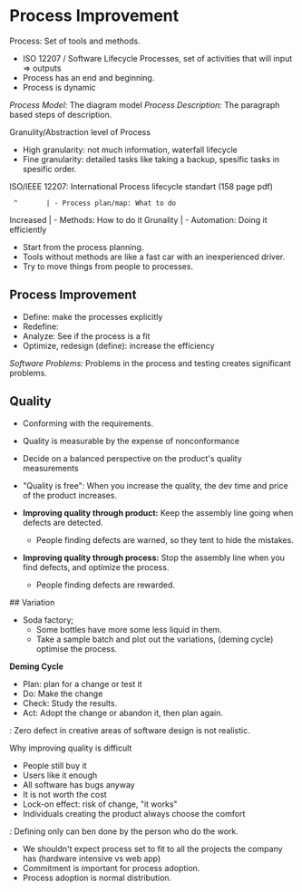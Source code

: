 # Process Improvement

Process: Set of tools and methods.

- ISO 12207 / Software Lifecycle Processes, set of activities that will input => outputs
- Process has an end and beginning.
- Process is dynamic

*Process Model:* The diagram model
*Process Description:* The paragraph based steps of description.

Granulity/Abstraction level of Process
- High granularity: not much information, waterfall lifecycle
- Fine granularity: detailed tasks like taking a backup, spesific tasks in spesific order.

ISO/IEEE 12207: International Process lifecycle standart (158 page pdf)

     ^       | - Process plan/map: What to do
 Increased   | - Methods: How to do it
 Grunality   | - Automation: Doing it efficiently

- Start from the process planning.
- Tools without methods are like a fast car with an inexperienced driver.
- Try to move things from people to processes.

## Process Improvement
- Define: make the processes explicitly
- Redefine:
- Analyze: See if the process is a fit
- Optimize, redesign (define): increase the efficiency

*Software Problems:* Problems in the process and testing creates significant problems.

## Quality

- Conforming with the requirements.
- Quality is measurable by the expense of nonconformance
- Decide on a balanced perspective on the product's quality measurements
- "Quality is free": When you increase the quality, the dev time and price of the product increases.

- **Improving quality through product:** Keep the assembly line going when defects are detected.
  * People finding defects are warned, so they tent to hide the mistakes.
- **Improving quality through process:** Stop the assembly line when you find defects, and optimize the process.
  * People finding defects are rewarded.

## Variation

- Soda factory;
  * Some bottles have more some less liquid in them.
  * Take a sample batch and plot out the variations, (deming cycle) optimise the process.

**Deming Cycle**
- Plan: plan for a change or test it
- Do: Make the change
- Check: Study the results.
- Act: Adopt the change or abandon it, then plan again.

*:* Zero defect in creative areas of software design is not realistic.

Why improving quality is difficult
- People still buy it
- Users like it enough
- All software has bugs anyway
- It is not worth the cost
- Lock-on effect: risk of change, "it works"
- Individuals creating the product always choose the comfort

*:* Defining only can ben done by the person who do the work.
- We shouldn't expect process set to fit to all the projects the company has (hardware intensive vs web app)
- Commitment is important for process adoption.
- Process adoption is normal distribution.
